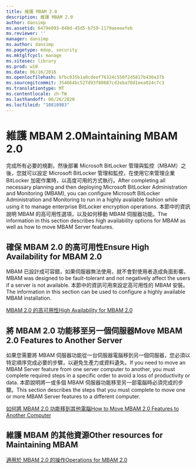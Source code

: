 ```yaml
---
title: 維護 MBAM 2.0
description: 維護 MBAM 2.0
author: dansimp
ms.assetid: 6479e093-840d-45d5-b759-1179aeeeefeb
ms.reviewer: ''
manager: dansimp
ms.author: dansimp
ms.pagetype: mdop, security
ms.mktglfcycl: manage
ms.sitesec: library
ms.prod: w10
ms.date: 06/16/2016
ms.openlocfilehash: bfbc035b1a0cdeef76324c550f2d5817b430a37b
ms.sourcegitcommit: 354664bc527d93f80687cd2eba70d1eea024c7c3
ms.translationtype: MT
ms.contentlocale: zh-TW
ms.lasthandoff: 06/26/2020
ms.locfileid: "10810983"
---
```

# <span data-ttu-id="e0b05-103">維護 MBAM 2.0</span><span class="sxs-lookup"><span data-stu-id="e0b05-103">Maintaining MBAM 2.0</span></span>


<span data-ttu-id="e0b05-104">完成所有必要的規劃，然後部署 Microsoft BitLocker 管理與監控（MBAM）之後，您就可以設定 Microsoft BitLocker 管理和監控，在使用它來管理企業 BitLocker 加密作業時，以高度可用的方式執行。</span><span class="sxs-lookup"><span data-stu-id="e0b05-104">After completing all necessary planning and then deploying Microsoft BitLocker Administration and Monitoring (MBAM), you can configure Microsoft BitLocker Administration and Monitoring to run in a highly available fashion while using it to manage enterprise BitLocker encryption operations.</span></span> <span data-ttu-id="e0b05-105">本節中的資訊說明 MBAM 的高可用性選項，以及如何移動 MBAM 伺服器功能。</span><span class="sxs-lookup"><span data-stu-id="e0b05-105">The information in this section describes high availability options for MBAM as well as how to move MBAM Server features.</span></span>

## <span data-ttu-id="e0b05-106">確保 MBAM 2.0 的高可用性</span><span class="sxs-lookup"><span data-stu-id="e0b05-106">Ensure High Availability for MBAM 2.0</span></span>


<span data-ttu-id="e0b05-107">MBAM 已設計成可容錯，如果伺服器無法使用，就不會對使用者造成負面影響。</span><span class="sxs-lookup"><span data-stu-id="e0b05-107">MBAM was designed to be fault-tolerant and not negatively affect the users if a server is not available.</span></span> <span data-ttu-id="e0b05-108">本節中的資訊可用來設定高可用性的 MBAM 安裝。</span><span class="sxs-lookup"><span data-stu-id="e0b05-108">The information in this section can be used to configure a highly available MBAM installation.</span></span>

[<span data-ttu-id="e0b05-109">MBAM 2.0 的高可用性</span><span class="sxs-lookup"><span data-stu-id="e0b05-109">High Availability for MBAM 2.0</span></span>](high-availability-for-mbam-20-mbam-2.md)

## <span data-ttu-id="e0b05-110">將 MBAM 2.0 功能移至另一個伺服器</span><span class="sxs-lookup"><span data-stu-id="e0b05-110">Move MBAM 2.0 Features to Another Server</span></span>


<span data-ttu-id="e0b05-111">如果您需要將 MBAM 伺服器功能從一台伺服器電腦移到另一個伺服器，您必須以特定順序完成必要的步驟，以避免生產力或資料遺失。</span><span class="sxs-lookup"><span data-stu-id="e0b05-111">If you need to move an MBAM Server feature from one server computer to another, you must complete required steps in a specific order to avoid a loss of productivity or data.</span></span> <span data-ttu-id="e0b05-112">本節說明將一或多個 MBAM 伺服器功能移至另一部電腦時必須完成的步驟。</span><span class="sxs-lookup"><span data-stu-id="e0b05-112">This section describes the steps that you must complete to move one or more MBAM Server features to a different computer.</span></span>

[<span data-ttu-id="e0b05-113">如何將 MBAM 2.0 功能移到其他電腦</span><span class="sxs-lookup"><span data-stu-id="e0b05-113">How to Move MBAM 2.0 Features to Another Computer</span></span>](how-to-move-mbam-20-features-to-another-computer-mbam-2.md)

## <span data-ttu-id="e0b05-114">維護 MBAM 的其他資源</span><span class="sxs-lookup"><span data-stu-id="e0b05-114">Other resources for Maintaining MBAM</span></span>


[<span data-ttu-id="e0b05-115">適用於 MBAM 2.0 的操作</span><span class="sxs-lookup"><span data-stu-id="e0b05-115">Operations for MBAM 2.0</span></span>](operations-for-mbam-20-mbam-2.md)

 

 





